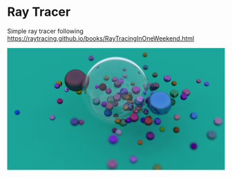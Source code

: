 # Ray Tracer
Simple ray tracer following https://raytracing.github.io/books/RayTracingInOneWeekend.html

![ray traced images](https://raw.githubusercontent.com/aliabbas299792/ray_tracer/master/final_image.jpg)
